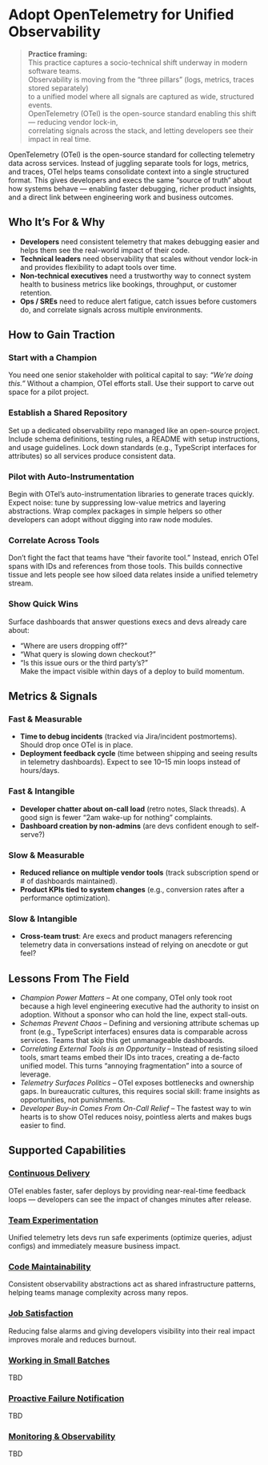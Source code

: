 # Adopt OpenTelemetry for Unified Observability

> **Practice framing:**  
> This practice captures a socio-technical shift underway in modern software teams.  
> Observability is moving from the “three pillars” (logs, metrics, traces stored separately)  
> to a unified model where all signals are captured as wide, structured events.  
> OpenTelemetry (OTel) is the open-source standard enabling this shift — reducing vendor lock-in,  
> correlating signals across the stack, and letting developers see their impact in real time.

OpenTelemetry (OTel) is the open-source standard for collecting telemetry data across services. Instead of juggling separate tools for logs, metrics, and traces, OTel helps teams consolidate context into a single structured format. This gives developers and execs the same “source of truth” about how systems behave — enabling faster debugging, richer product insights, and a direct link between engineering work and business outcomes.

## Who It’s For & Why

- **Developers** need consistent telemetry that makes debugging easier and helps them see the real-world impact of their code.  
- **Technical leaders** need observability that scales without vendor lock-in and provides flexibility to adapt tools over time.  
- **Non-technical executives** need a trustworthy way to connect system health to business metrics like bookings, throughput, or customer retention.  
- **Ops / SREs** need to reduce alert fatigue, catch issues before customers do, and correlate signals across multiple environments.


## How to Gain Traction

### Start with a Champion
You need one senior stakeholder with political capital to say: *“We’re doing this.”* Without a champion, OTel efforts stall. Use their support to carve out space for a pilot project.

### Establish a Shared Repository
Set up a dedicated observability repo managed like an open-source project. Include schema definitions, testing rules, a README with setup instructions, and usage guidelines. Lock down standards (e.g., TypeScript interfaces for attributes) so all services produce consistent data.

### Pilot with Auto-Instrumentation
Begin with OTel’s auto-instrumentation libraries to generate traces quickly. Expect noise: tune by suppressing low-value metrics and layering abstractions. Wrap complex packages in simple helpers so other developers can adopt without digging into raw node modules.

### Correlate Across Tools
Don’t fight the fact that teams have “their favorite tool.” Instead, enrich OTel spans with IDs and references from those tools. This builds connective tissue and lets people see how siloed data relates inside a unified telemetry stream.

### Show Quick Wins
Surface dashboards that answer questions execs and devs already care about:  
- “Where are users dropping off?”  
- “What query is slowing down checkout?”  
- “Is this issue ours or the third party’s?”  
Make the impact visible within days of a deploy to build momentum.


## Metrics & Signals

### Fast & Measurable
- **Time to debug incidents** (tracked via Jira/incident postmortems). Should drop once OTel is in place.  
- **Deployment feedback cycle** (time between shipping and seeing results in telemetry dashboards). Expect to see 10–15 min loops instead of hours/days.  

### Fast & Intangible
- **Developer chatter about on-call load** (retro notes, Slack threads). A good sign is fewer “2am wake-up for nothing” complaints.  
- **Dashboard creation by non-admins** (are devs confident enough to self-serve?)  

### Slow & Measurable
- **Reduced reliance on multiple vendor tools** (track subscription spend or # of dashboards maintained).  
- **Product KPIs tied to system changes** (e.g., conversion rates after a performance optimization).  

### Slow & Intangible
- **Cross-team trust**: Are execs and product managers referencing telemetry data in conversations instead of relying on anecdote or gut feel?


## Lessons From The Field

- _Champion Power Matters_ – At one company, OTel only took root because a high level engineering executive had the authority to insist on adoption. Without a sponsor who can hold the line, expect stall-outs.  
- _Schemas Prevent Chaos_ – Defining and versioning attribute schemas up front (e.g., TypeScript interfaces) ensures data is comparable across services. Teams that skip this get unmanageable dashboards.  
- _Correlating External Tools is an Opportunity_ – Instead of resisting siloed tools, smart teams embed their IDs into traces, creating a de-facto unified model. This turns “annoying fragmentation” into a source of leverage.  
- _Telemetry Surfaces Politics_ – OTel exposes bottlenecks and ownership gaps. In bureaucratic cultures, this requires social skill: frame insights as opportunities, not punishments.  
- _Developer Buy-in Comes From On-Call Relief_ – The fastest way to win hearts is to show OTel reduces noisy, pointless alerts and makes bugs easier to find.



## Supported Capabilities

### [Continuous Delivery](/capabilities/continuous-delivery.md)  
OTel enables faster, safer deploys by providing near-real-time feedback loops — developers can see the impact of changes minutes after release.  

### [Team Experimentation](/capabilities/team-experimentation.md)  
Unified telemetry lets devs run safe experiments (optimize queries, adjust configs) and immediately measure business impact.  

### [Code Maintainability](/capabilities/code-maintainability.md)  
Consistent observability abstractions act as shared infrastructure patterns, helping teams manage complexity across many repos.  

### [Job Satisfaction](/capabilities/job-satisfaction.md)  
Reducing false alarms and giving developers visibility into their real impact improves morale and reduces burnout.

### [Working in Small Batches](/capabilities/working-in-small-batches.md)  
TBD

### [Proactive Failure Notification](/capabilities/proactive-failure-notification.md)
TBD

### [Monitoring & Observability](/capabilities/monitoring-and-observability.md)  
TBD


